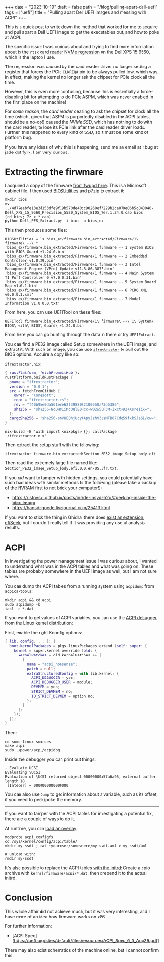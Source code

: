 +++
date = "2023-10-19"
draft = false
path = "/blog/pulling-apart-dell-uefi"
tags = ["uefi"]
title = "Pulling apart Dell UEFI images and messing with ACPI"
+++

This is a quick post to write down the method that worked for me to acquire and
pull apart a Dell UEFI image to get the executables out, and how to poke at
ACPI.

The specific issue I was curious about and trying to find more information
about is the [`rtsx` card reader NVMe regression][rtsx-explanation] on the Dell
XPS 15 9560, which is the laptop I use.

[rtsx-explanation]: https://lore.kernel.org/regressions/c7bdd821686e496eb31e4298050dfb72@realtek.com/

The regression was caused by the card reader driver no longer setting a
register that forces the PCIe `CLKREQ#` pin to be always pulled low, which was,
in effect, making the kernel no longer ask the chipset for PCIe clock all the
time.

However, this is even more confusing, because this is essentially a
force-disabling bit for attempting to do PCIe ASPM, which was never enabled in
the first place on the machine!

For *some reason*, the *card reader* ceasing to ask the chipset for clock all
the time (which, given that ASPM is purportedly disabled in the ACPI tables,
should be a no-op!) caused the *NVMe SSD*, which has nothing to do with the
card reader, to lose its PCIe link after the card reader driver loads. Further,
this happened to every kind of SSD, so it must be some kind of platform bug.

If you have any ideas of why this is happening, send me an email at &lt;bug at jade
dot fyi&gt;, I am very curious.

# Extracting the firwmare

I acquired a copy of the firmware [from fwupd here][fwupd]. This is a
Microsoft cabinet file. I then used [BIOSUtilities] and p7zip to extract it:

[fwupd]: https://fwupd.org/lvfs/devices/com.dell.uefi34578c72.firmware

```
mkdir bios
mv ../4d77eabfe13e3d153dfe9f19b570de40cc90260ef7229b2ca070e06b5c840040-Dell_XPS_15_9560_Precision_5520_System_BIOS_Ver.1.24.0.cab bios
(cd bios; 7z x *.cab)
python Dell_PFS_Extract.py -i bios -o bios_ex
```

This then produces some files:

```
BIOSUtilities » ls bios_ex/firmware.bin_extracted/Firmware/1\ firmware\ --\ *
'bios_ex/firmware.bin_extracted/Firmware/1 firmware -- 1 System BIOS with BIOS Guard v1.24.0.bin'
'bios_ex/firmware.bin_extracted/Firmware/1 firmware -- 2 Embedded Controller v1.0.29.bin'
'bios_ex/firmware.bin_extracted/Firmware/1 firmware -- 3 Intel Management Engine (VPro) Update v11.8.86.3877.bin'
'bios_ex/firmware.bin_extracted/Firmware/1 firmware -- 4 Main System TI Port Controller 0 v7.0.0.31.bin'
'bios_ex/firmware.bin_extracted/Firmware/1 firmware -- 5 System Board Map v1.0.1.bin'
'bios_ex/firmware.bin_extracted/Firmware/1 firmware -- 6 PCR0 XML v0.0.0.1.xml'
'bios_ex/firmware.bin_extracted/Firmware/1 firmware -- 7 Model Information v1.0.0.0.txt'
```

[BIOSUtilities]: https://github.com/platomav/BIOSUtilities

From here, you can use UEFITool on these files:

```
UEFITool firmware.bin_extracted/Firmware/1\ firmware\ --\ 1\ System\ BIOS\ with\ BIOS\ Guard\ v1.24.0.bin
```

From here you can go hunting through the data in there or try `UEFIExtract`.

You can find a PE32 image called Setup somewhere in the UEFI image, and extract
it. With such an image, you can use [`ifrextractor`][ifrextractor] to pull out
the BIOS options. Acquire a copy like so:

[ifrextractor]: https://github.com/LongSoft/IFRExtractor-RS

`ifrextractor.nix`:

```nix
{ rustPlatform, fetchFromGitHub }:
rustPlatform.buildRustPackage {
  pname = "ifrextractor";
  version = "0.0.1";
  src = fetchFromGitHub {
    owner = "longsoft";
    repo = "ifrextractor-rs";
    rev = "f40b9be0da561ede62f3988072100550a73d5386";
    sha256 = "sha256-No0H91iMcOQlE0Hcc+w02w5CP3M+Ixct+92+XsreIik=";
  };
  cargoSha256 = "sha256-smVHEBhjUcy4ApyJzhV31sMTB87Cdq59fxkSJsS1/cw=";
}
```

```
nix-build -E 'with import <nixpkgs> {}; callPackage ./ifrextractor.nix'
```

Then extract the setup stuff with the following:

```
ifrextractor firmware.bin_extracted/Section_PE32_image_Setup_body.efi
```

Then read the extremely large file named like:
`Section_PE32_image_Setup_body.efi.0.0.en-US.ifr.txt`.

If you *did* want to tamper with hidden settings, you could potentially have
such bad ideas with similar methods to the following (please take a backup of
the NVRAM first to not brick your computer!):

* <https://ristovski.github.io/posts/inside-insydeh2o/#peeking-inside-the-bios-image>
* <https://hansdegoede.livejournal.com/25413.html>

If you want to stick the thing in Ghidra, there does [exist an extension,
efiSeek][efiSeek], but I couldn't really tell if it was providing any useful
analysis results.

[efiSeek]: https://github.com/DSecurity/efiSeek

# ACPI

In investigating the power management issue I was curious about, I wanted to
understand what was in the ACPI tables and what was going on. These tables are
probably somewhere in the UEFI image as well, but I am not sure where.

You can dump the ACPI tables from a running system using `acpidump` from `acpica-tools`:

```
mkdir acpi && cd acpi
sudo acpidump -b
iasl -d *.dat
```

If you want to get values of ACPI variables, you can use the [ACPI
debugger][acpidbg] from the Linux kernel distribution:

[acpidbg]: https://docs.kernel.org/firmware-guide/acpi/aml-debugger.html

First, enable the right Kconfig options:

```nix
{ lib, config, ... }: {
  boot.kernelPackages = pkgs.linuxPackages.extend (self: super: {
    kernel = super.kernel.override (old: {
      kernelPatches = old.kernelPatches ++ [
        {
          name = "acpi_nonsense";
          patch = null;
          extraStructuredConfig = with lib.kernel; {
            ACPI_DEBUGGER = yes;
            ACPI_DEBUGGER_USER = module;
            DEVMEM = yes;
            STRICT_DEVMEM = no;
            IO_STRICT_DEVMEM = option no;
          };
        }
      ];
    });
  });
}
```

Then:

```
cd some-linux-sources
make acpi
sudo ./power/acpi/acpidbg
```

Inside the debugger you can print out things:

```
- Evaluate UCSI
Evaluating \UCSI
Evaluation of \UCSI returned object 00000000a57a6a95, external buffer length 18
 [Integer] = 0000000000000000
```

You can also use `Dump` to get information about a variable, such as its
offset, if you need to peek/poke the memory.

---

If you want to tamper with the ACPI tables for investigating a potential fix,
there are a couple of ways to do it.

At runtime, you can [load an overlay][overlay]:

```
modprobe acpi_configfs
cd /sys/kernel/config/acpi/table/
mkdir my-ssdt ; cat ~youruser/somewhere/my-ssdt.aml > my-ssdt/aml

# unload with:
rmdir my-ssdt
```

[overlay]: https://www.kernel.org/doc/html/latest/admin-guide/acpi/ssdt-overlays.html

It's also possible to replace the ACPI tables [with the initrd][initrd-acpi]:
Create a cpio archive with `kernel/firmware/acpi/*.dat`, then prepend it to the
actual initrd.

[initrd-acpi]: https://docs.kernel.org/admin-guide/acpi/initrd_table_override.html

# Conclusion

This whole affair did not achieve much, but it was very interesting, and I have
more of an idea how firmware works on x86.

For further information:
- [ACPI Spec][https://uefi.org/sites/default/files/resources/ACPI_Spec_6_5_Aug29.pdf]

There may also exist schematics of the machine online, but I cannot confirm
this.

